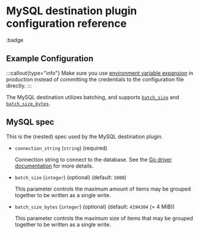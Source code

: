 # MySQL destination plugin configuration reference

:badge

## Example Configuration

<Configuration/>

:::callout{type="info"}
    Make sure you use [environment variable expansion](/docs/advanced-topics/environment-variable-substitution) in production instead of committing the credentials to the configuration file directly.
:::

The MySQL destination utilizes batching, and supports [`batch_size`](/docs/reference/destination-spec#batch_size) and [`batch_size_bytes`](/docs/reference/destination-spec#batch_size_bytes).

## MySQL spec

This is the (nested) spec used by the MySQL destination plugin.

- `connection_string` (`string`) (required)

  Connection string to connect to the database. See the [Go driver documentation](https://github.com/go-sql-driver/mysql#dsn-data-source-name) for more details.

- `batch_size` (`integer`) (optional) (default: `1000`)

  This parameter controls the maximum amount of items may be grouped together to be written as a single write.

- `batch_size_bytes` (`integer`) (optional) (default: `4194304` (= 4 MiB))

  This parameter controls the maximum size of items that may be grouped together to be written as a single write.
